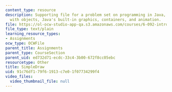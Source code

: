```yaml
---
content_type: resource
description: Supporting file for a problem set on programming in Java, building software
  with objects, Java's built-in graphics, containers, and animation.
file: https://ol-ocw-studio-app-qa.s3.amazonaws.com/courses/6-092-introduction-to-programming-in-java-january-iap-2010/91c76df179f61913c7e01f07734299f4_SimpleDraw.java
file_type: text/plain
learning_resource_types:
- Assignments
ocw_type: OCWFile
parent_title: Assignments
parent_type: CourseSection
parent_uid: ed732d71-ecdc-33c4-3b00-672f8cc05ebc
resourcetype: Other
title: SimpleDraw
uid: 91c76df1-79f6-1913-c7e0-1f07734299f4
video_files:
  video_thumbnail_file: null
---
```

